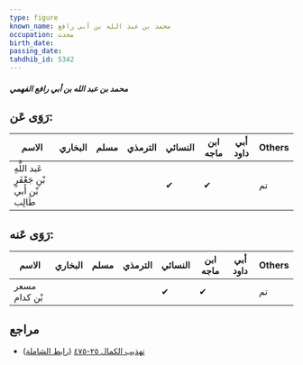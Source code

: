 ```yaml
---
type: figure
known_name: محمد بن عبد الله بن أبي رافع
occupation: محدث
birth_date:
passing_date:
tahdhib_id: 5342
---
```

##### محمد بن عبد الله بن أبي رافع الفهمي

## رَوَى عَن:
| الاسم                                      | البخاري | مسلم | الترمذي | النسائي | ابن ماجه | أبي داود | Others |
| ------------------------------------------ | ------- | ---- | ------- | ------- | -------- | -------- | ------ |
| عَبد اللَّهِ بْنِ جَعْفَرٍ بْن أَبي طَالِب |         |      |         | ✔       | ✔        |          | تم     |
## رَوَى عَنه:
| الاسم         | البخاري | مسلم | الترمذي | النسائي | ابن ماجه | أبي داود | Others |
| ------------- | ------- | ---- | ------- | ------- | -------- | -------- | ------ |
| مسعر بْن كدام |         |      |         | ✔       | ✔        |          | تم     |
## مراجع
- [تهذيب الكمال ٢٥-٤٧٥](obsidian://open?vault=Tahdhib-al-Kamal&file=Figures/٥٣٤٢-محمد%20بن%20عبد%20الله%20بن%20أبي%20رافع%20الفهمي) ([رابط الشاملة](https://shamela.ws/book/3722/13568))